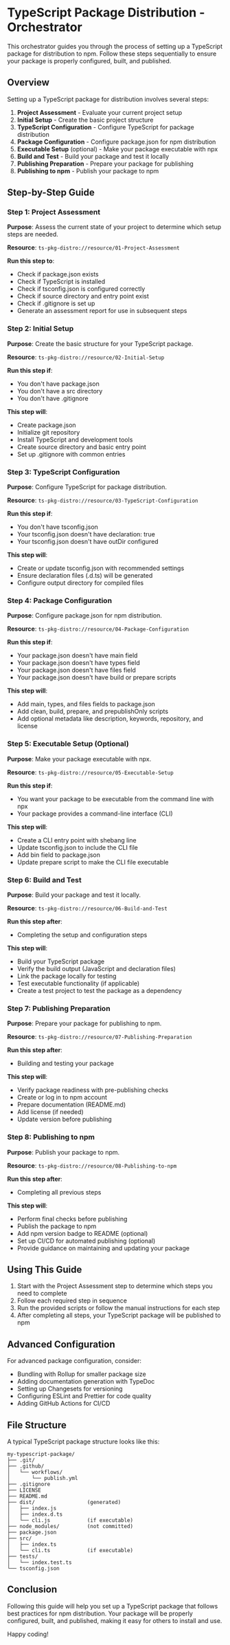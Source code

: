# TypeScript Package Distribution - Orchestrator

This orchestrator guides you through the process of setting up a TypeScript package for distribution to npm. Follow these steps sequentially to ensure your package is properly configured, built, and published.

## Overview

Setting up a TypeScript package for distribution involves several steps:

1. **Project Assessment** - Evaluate your current project setup
2. **Initial Setup** - Create the basic project structure
3. **TypeScript Configuration** - Configure TypeScript for package distribution
4. **Package Configuration** - Configure package.json for npm distribution
5. **Executable Setup** (optional) - Make your package executable with npx
6. **Build and Test** - Build your package and test it locally
7. **Publishing Preparation** - Prepare your package for publishing
8. **Publishing to npm** - Publish your package to npm

## Step-by-Step Guide

### Step 1: Project Assessment

**Purpose**: Assess the current state of your project to determine which setup steps are needed.

**Resource**: `ts-pkg-distro://resource/01-Project-Assessment`

**Run this step to**:
- Check if package.json exists
- Check if TypeScript is installed
- Check if tsconfig.json is configured correctly
- Check if source directory and entry point exist
- Check if .gitignore is set up
- Generate an assessment report for use in subsequent steps

### Step 2: Initial Setup

**Purpose**: Create the basic structure for your TypeScript package.

**Resource**: `ts-pkg-distro://resource/02-Initial-Setup`

**Run this step if**:
- You don't have package.json
- You don't have a src directory
- You don't have .gitignore

**This step will**:
- Create package.json
- Initialize git repository
- Install TypeScript and development tools
- Create source directory and basic entry point
- Set up .gitignore with common entries

### Step 3: TypeScript Configuration

**Purpose**: Configure TypeScript for package distribution.

**Resource**: `ts-pkg-distro://resource/03-TypeScript-Configuration`

**Run this step if**:
- You don't have tsconfig.json
- Your tsconfig.json doesn't have declaration: true
- Your tsconfig.json doesn't have outDir configured

**This step will**:
- Create or update tsconfig.json with recommended settings
- Ensure declaration files (.d.ts) will be generated
- Configure output directory for compiled files

### Step 4: Package Configuration

**Purpose**: Configure package.json for npm distribution.

**Resource**: `ts-pkg-distro://resource/04-Package-Configuration`

**Run this step if**:
- Your package.json doesn't have main field
- Your package.json doesn't have types field
- Your package.json doesn't have files field
- Your package.json doesn't have build or prepare scripts

**This step will**:
- Add main, types, and files fields to package.json
- Add clean, build, prepare, and prepublishOnly scripts
- Add optional metadata like description, keywords, repository, and license

### Step 5: Executable Setup (Optional)

**Purpose**: Make your package executable with npx.

**Resource**: `ts-pkg-distro://resource/05-Executable-Setup`

**Run this step if**:
- You want your package to be executable from the command line with npx
- Your package provides a command-line interface (CLI)

**This step will**:
- Create a CLI entry point with shebang line
- Update tsconfig.json to include the CLI file
- Add bin field to package.json
- Update prepare script to make the CLI file executable

### Step 6: Build and Test

**Purpose**: Build your package and test it locally.

**Resource**: `ts-pkg-distro://resource/06-Build-and-Test`

**Run this step after**:
- Completing the setup and configuration steps

**This step will**:
- Build your TypeScript package
- Verify the build output (JavaScript and declaration files)
- Link the package locally for testing
- Test executable functionality (if applicable)
- Create a test project to test the package as a dependency

### Step 7: Publishing Preparation

**Purpose**: Prepare your package for publishing to npm.

**Resource**: `ts-pkg-distro://resource/07-Publishing-Preparation`

**Run this step after**:
- Building and testing your package

**This step will**:
- Verify package readiness with pre-publishing checks
- Create or log in to npm account
- Prepare documentation (README.md)
- Add license (if needed)
- Update version before publishing

### Step 8: Publishing to npm

**Purpose**: Publish your package to npm.

**Resource**: `ts-pkg-distro://resource/08-Publishing-to-npm`

**Run this step after**:
- Completing all previous steps

**This step will**:
- Perform final checks before publishing
- Publish the package to npm
- Add npm version badge to README (optional)
- Set up CI/CD for automated publishing (optional)
- Provide guidance on maintaining and updating your package

## Using This Guide

1. Start with the Project Assessment step to determine which steps you need to complete
2. Follow each required step in sequence
3. Run the provided scripts or follow the manual instructions for each step
4. After completing all steps, your TypeScript package will be published to npm

## Advanced Configuration

For advanced package configuration, consider:

- Bundling with Rollup for smaller package size
- Adding documentation generation with TypeDoc
- Setting up Changesets for versioning
- Configuring ESLint and Prettier for code quality
- Adding GitHub Actions for CI/CD

## File Structure

A typical TypeScript package structure looks like this:

```
my-typescript-package/
├── .git/
├── .github/
│   └── workflows/
│       └── publish.yml
├── .gitignore
├── LICENSE
├── README.md
├── dist/                 (generated)
│   ├── index.js
│   ├── index.d.ts
│   └── cli.js            (if executable)
├── node_modules/         (not committed)
├── package.json
├── src/
│   ├── index.ts
│   └── cli.ts            (if executable)
├── tests/
│   └── index.test.ts
└── tsconfig.json
```

## Conclusion

Following this guide will help you set up a TypeScript package that follows best practices for npm distribution. Your package will be properly configured, built, and published, making it easy for others to install and use.

Happy coding!